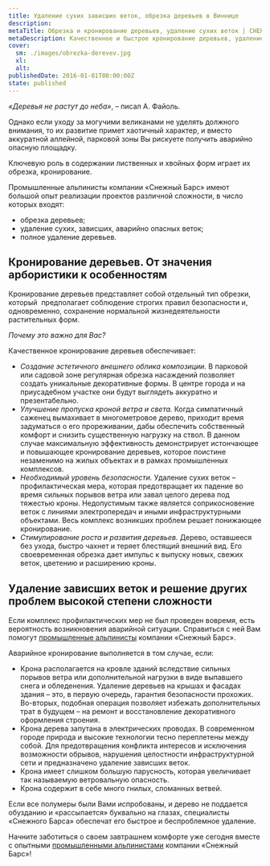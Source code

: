 ```yaml
---
title: Удаление сухих зависших веток, обрезка деревьев в Виннице
description: 
metaTitle: Обрезка и кронирование деревьев, удаление сухих веток | СНЕЖНЫЙ БАРС
metaDescription: Качественное и быстрое кронирование деревьев, удаление сухих, зависших веток в Виннице ☎ +38 (097) 970-53-76 от компании Снежный Барс
cover:
  sm: ./images/obrezka-derevev.jpg
  xl: 
  alt:
publishedDate: 2016-01-01T00:00:00Z
state: published   
---
```

_«Деревья не растут до неба»_, – писал А. Файоль.

Однако если уходу за могучими великанами не уделять должного внимания, то их развитие примет хаотичный характер, и вместо аккуратной аллейной, парковой зоны Вы рискуете получить аварийно опасную площадку.

Ключевую роль в содержании лиственных и хвойных форм играет их обрезка, кронирование.

Промышленные альпинисты компании «Снежный Барс» имеют большой опыт реализации проектов различной сложности, в число которых входят:

- обрезка деревьев;
- удаление сухих, зависших, аварийно опасных веток;
- полное удаление деревьев.

## Кронирование деревьев. От значения арбористики к особенностям

Кронирование деревьев представляет собой отдельный тип обрезки, который  предполагает соблюдение строгих правил безопасности и, одновременно, сохранение нормальной жизнедеятельности растительных форм.

_Почему это важно для Вас?_

Качественное кронирование деревьев обеспечивает:

- _Создание эстетичного внешнего облика композиции._ В парковой или садовой зоне регулярная обрезка насаждений позволяет создать уникальные декоративные формы. В центре города и на приусадебном участке они будут выглядеть аккуратно и презентабельно.
- _Улучшение пропуска кроной ветра и света._ Когда симпатичный саженец вымахивает в многометровое дерево, приходит время задуматься о его прореживании, дабы обеспечить собственный комфорт и снизить существенную нагрузку на ствол. В данном случае максимальную эффективность демонстрирует истончающее и повышающее кронирование деревьев, которое поистине незаменимо на жилых объектах и в рамках промышленных комплексов.
- _Необходимый уровень безопасности._ Удаление сухих веток – профилактическая мера, которая предотвращает их падение во время сильных порывов ветра или завал целого дерева под тяжестью кроны. Недопустимым также является соприкосновение веток с линиями электропередач и иными инфраструктурными объектами. Весь комплекс возникших проблем решает понижающее кронирование.
- _Стимулирование роста и развития деревьев._ Дерево, оставшееся без ухода, быстро чахнет и теряет блестящий внешний вид. Его своевременная обрезка дает импульс к выпуску новых, свежих веток, цветению и расширению кроны.

## Удаление зависших веток и решение других проблем высокой степени сложности

Если комплекс профилактических мер не был проведен вовремя, есть вероятность возникновения аварийной ситуации. Справиться с ней Вам помогут [промышленные альпинисты](/ru/promyshlennyi-alpinizm/) компании «Снежный Барс».

Аварийное кронирование выполняется в том случае, если:

- Крона располагается на кровле зданий вследствие сильных порывов ветра или дополнительной нагрузки в виде выпавшего снега и обледенения. Удаление деревьев на крышах и фасадах здания – это, в первую очередь, гарантия безопасности прохожих. Во-вторых, подобная операция позволяет избежать дополнительных трат в будущем – на ремонт и восстановление декоративного оформления строения.
- Крона дерева запутана в электрических проводах. В современном городе природа и высокие технологии тесно переплетены между собой. Для предотвращения конфликта интересов и исключения возможности обрывов, нарушения целостности инфраструктурной сети и предназначено удаление зависших веток.
- Крона имеет слишком большую парусность, которая увеличивает так называемую ветровальную опасность.
- Крона содержит в себе много гнилых, сломанных ветвей.

Если все полумеры были Вами испробованы, и дерево не поддается обузданию и «рассыпается» буквально на глазах, специалисты «Снежного Барса» обеспечат его быстрое и беспроблемное удаление.

Начните заботиться о своем завтрашнем комфорте уже сегодня вместе с опытными [промышленными альпинистами](/ru/promyshlennyi-alpinizm/) компании «Снежный Барс»!
